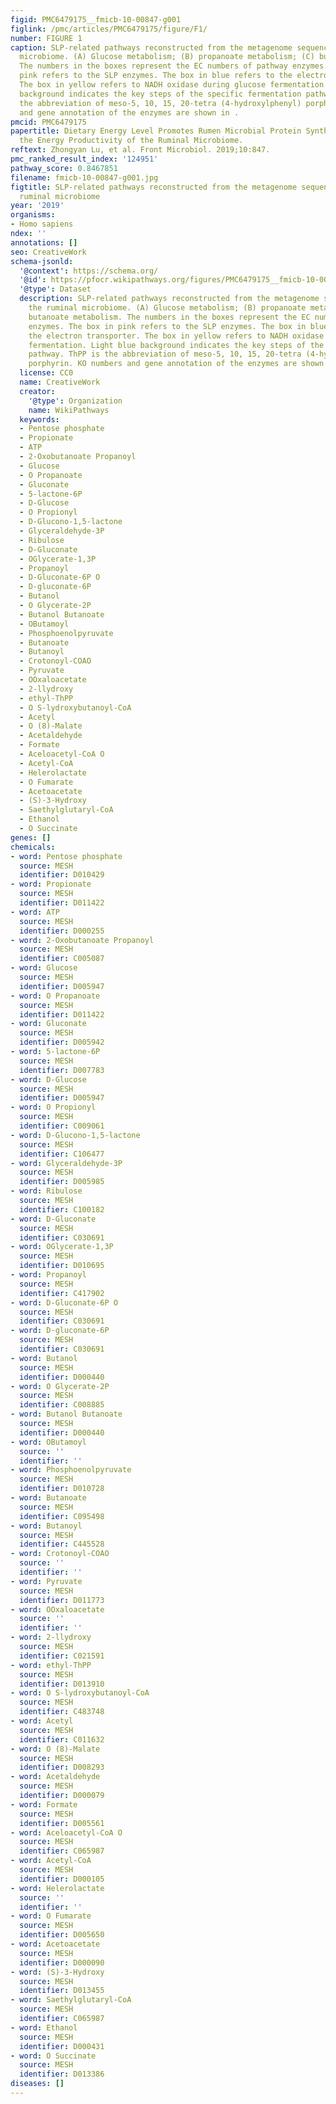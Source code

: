 ```yaml
---
figid: PMC6479175__fmicb-10-00847-g001
figlink: /pmc/articles/PMC6479175/figure/F1/
number: FIGURE 1
caption: SLP-related pathways reconstructed from the metagenome sequences of the ruminal
  microbiome. (A) Glucose metabolism; (B) propanoate metabolism; (C) butanoate metabolism.
  The numbers in the boxes represent the EC numbers of pathway enzymes. The box in
  pink refers to the SLP enzymes. The box in blue refers to the electron transporter.
  The box in yellow refers to NADH oxidase during glucose fermentation. Light blue
  background indicates the key steps of the specific fermentation pathway. ThPP is
  the abbreviation of meso-5, 10, 15, 20-tetra (4-hydroxylphenyl) porphyrin. KO numbers
  and gene annotation of the enzymes are shown in .
pmcid: PMC6479175
papertitle: Dietary Energy Level Promotes Rumen Microbial Protein Synthesis by Improving
  the Energy Productivity of the Ruminal Microbiome.
reftext: Zhongyan Lu, et al. Front Microbiol. 2019;10:847.
pmc_ranked_result_index: '124951'
pathway_score: 0.8467851
filename: fmicb-10-00847-g001.jpg
figtitle: SLP-related pathways reconstructed from the metagenome sequences of the
  ruminal microbiome
year: '2019'
organisms:
- Homo sapiens
ndex: ''
annotations: []
seo: CreativeWork
schema-jsonld:
  '@context': https://schema.org/
  '@id': https://pfocr.wikipathways.org/figures/PMC6479175__fmicb-10-00847-g001.html
  '@type': Dataset
  description: SLP-related pathways reconstructed from the metagenome sequences of
    the ruminal microbiome. (A) Glucose metabolism; (B) propanoate metabolism; (C)
    butanoate metabolism. The numbers in the boxes represent the EC numbers of pathway
    enzymes. The box in pink refers to the SLP enzymes. The box in blue refers to
    the electron transporter. The box in yellow refers to NADH oxidase during glucose
    fermentation. Light blue background indicates the key steps of the specific fermentation
    pathway. ThPP is the abbreviation of meso-5, 10, 15, 20-tetra (4-hydroxylphenyl)
    porphyrin. KO numbers and gene annotation of the enzymes are shown in .
  license: CC0
  name: CreativeWork
  creator:
    '@type': Organization
    name: WikiPathways
  keywords:
  - Pentose phosphate
  - Propionate
  - ATP
  - 2-Oxobutanoate Propanoyl
  - Glucose
  - O Propanoate
  - Gluconate
  - 5-lactone-6P
  - D-Glucose
  - O Propionyl
  - D-Glucono-1,5-lactone
  - Glyceraldehyde-3P
  - Ribulose
  - D-Gluconate
  - OGlycerate-1,3P
  - Propanoyl
  - D-Gluconate-6P O
  - D-gluconate-6P
  - Butanol
  - O Glycerate-2P
  - Butanol Butanoate
  - OButamoyl
  - Phosphoenolpyruvate
  - Butanoate
  - Butanoyl
  - Crotonoyl-COAO
  - Pyruvate
  - OOxaloacetate
  - 2-llydroxy
  - ethyl-ThPP
  - O S-lydroxybutanoyl-CoA
  - Acetyl
  - O (8)-Malate
  - Acetaldehyde
  - Formate
  - Aceloacetyl-CoA O
  - Acetyl-CoA
  - Helerolactate
  - O Fumarate
  - Acetoacetate
  - (S)-3-Hydroxy
  - Saethylglutaryl-CoA
  - Ethanol
  - O Succinate
genes: []
chemicals:
- word: Pentose phosphate
  source: MESH
  identifier: D010429
- word: Propionate
  source: MESH
  identifier: D011422
- word: ATP
  source: MESH
  identifier: D000255
- word: 2-Oxobutanoate Propanoyl
  source: MESH
  identifier: C005087
- word: Glucose
  source: MESH
  identifier: D005947
- word: O Propanoate
  source: MESH
  identifier: D011422
- word: Gluconate
  source: MESH
  identifier: D005942
- word: 5-lactone-6P
  source: MESH
  identifier: D007783
- word: D-Glucose
  source: MESH
  identifier: D005947
- word: O Propionyl
  source: MESH
  identifier: C009061
- word: D-Glucono-1,5-lactone
  source: MESH
  identifier: C106477
- word: Glyceraldehyde-3P
  source: MESH
  identifier: D005985
- word: Ribulose
  source: MESH
  identifier: C100182
- word: D-Gluconate
  source: MESH
  identifier: C030691
- word: OGlycerate-1,3P
  source: MESH
  identifier: D010695
- word: Propanoyl
  source: MESH
  identifier: C417902
- word: D-Gluconate-6P O
  source: MESH
  identifier: C030691
- word: D-gluconate-6P
  source: MESH
  identifier: C030691
- word: Butanol
  source: MESH
  identifier: D000440
- word: O Glycerate-2P
  source: MESH
  identifier: C008885
- word: Butanol Butanoate
  source: MESH
  identifier: D000440
- word: OButamoyl
  source: ''
  identifier: ''
- word: Phosphoenolpyruvate
  source: MESH
  identifier: D010728
- word: Butanoate
  source: MESH
  identifier: C095498
- word: Butanoyl
  source: MESH
  identifier: C445528
- word: Crotonoyl-COAO
  source: ''
  identifier: ''
- word: Pyruvate
  source: MESH
  identifier: D011773
- word: OOxaloacetate
  source: ''
  identifier: ''
- word: 2-llydroxy
  source: MESH
  identifier: C021591
- word: ethyl-ThPP
  source: MESH
  identifier: D013910
- word: O S-lydroxybutanoyl-CoA
  source: MESH
  identifier: C483748
- word: Acetyl
  source: MESH
  identifier: C011632
- word: O (8)-Malate
  source: MESH
  identifier: D008293
- word: Acetaldehyde
  source: MESH
  identifier: D000079
- word: Formate
  source: MESH
  identifier: D005561
- word: Aceloacetyl-CoA O
  source: MESH
  identifier: C065987
- word: Acetyl-CoA
  source: MESH
  identifier: D000105
- word: Helerolactate
  source: ''
  identifier: ''
- word: O Fumarate
  source: MESH
  identifier: D005650
- word: Acetoacetate
  source: MESH
  identifier: D000090
- word: (S)-3-Hydroxy
  source: MESH
  identifier: D013455
- word: Saethylglutaryl-CoA
  source: MESH
  identifier: C065987
- word: Ethanol
  source: MESH
  identifier: D000431
- word: O Succinate
  source: MESH
  identifier: D013386
diseases: []
---
```

